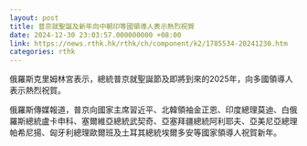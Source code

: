 ```yaml
---
layout: post
title: 普京就聖誕及新年向中朝印等國領導人表示熱烈祝賀
date: 2024-12-30 23:03:57.000000000 +08:00
link: https://news.rthk.hk/rthk/ch/component/k2/1785534-20241230.htm
categories: rthk
---
```


俄羅斯克里姆林宮表示，總統普京就聖誕節及即將到來的2025年，向多國領導人表示熱烈祝賀。

俄羅斯傳媒報道，普京向國家主席習近平、北韓領袖金正恩、印度總理莫迪、白俄羅斯總統盧卡申科、塞爾維亞總統武契奇、亞塞拜疆總統阿利耶夫、亞美尼亞總理帕希尼揚、匈牙利總理歐爾班及土耳其總統埃爾多安等國家領導人祝賀新年。
